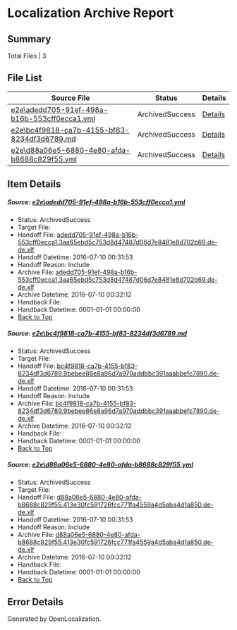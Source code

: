 # <a name='report-top'></a> Localization Archive Report

## Summary
 Total Files | 3

## File List
 Source File | Status | Details 
 ----------- | ------ | ------- 
 [e2e\adedd705-91ef-498a-b16b-553cff0ecca1.yml](https://github.com/OpenLocalizationTestOrg/oltest/blob/121e0079caf4ea0457466004e67d8ad0817a5996/e2e/adedd705-91ef-498a-b16b-553cff0ecca1.yml) | ArchivedSuccess | [Details](#4440c6ff9078129ec8e6581fa692f78baae2bd403)
 [e2e\bc4f9818-ca7b-4155-bf83-8234df3d6789.md](https://github.com/OpenLocalizationTestOrg/oltest/blob/121e0079caf4ea0457466004e67d8ad0817a5996/e2e/bc4f9818-ca7b-4155-bf83-8234df3d6789.md) | ArchivedSuccess | [Details](#21f9d275ffe7a27728ac636f8f278486453f75284)
 [e2e\d88a06e5-6880-4e80-afda-b8688c829f55.yml](https://github.com/OpenLocalizationTestOrg/oltest/blob/121e0079caf4ea0457466004e67d8ad0817a5996/e2e/d88a06e5-6880-4e80-afda-b8688c829f55.yml) | ArchivedSuccess | [Details](#c5e1bc28af11426cc1aedf33ffbedda1c369d01f6)

## Item Details
##### <a name='4440c6ff9078129ec8e6581fa692f78baae2bd403'></a> Source: [e2e\adedd705-91ef-498a-b16b-553cff0ecca1.yml](https://github.com/OpenLocalizationTestOrg/oltest/blob/121e0079caf4ea0457466004e67d8ad0817a5996/e2e/adedd705-91ef-498a-b16b-553cff0ecca1.yml)
* Status: ArchivedSuccess
* Target File: 
* Handoff File: [adedd705-91ef-498a-b16b-553cff0ecca1.3aa65ebd5c753d8d47487d06d7e8481e8d702b69.de-de.xlf](https://github.com/OpenLocalizationTestOrg/olhandoff-e2e/blob/343c4d70f05b4e454a1febeec13b680cd697e81b/ol-handoff/OpenLocalizationTestOrg/oltest-dede-fly/ci/ht/adedd705-91ef-498a-b16b-553cff0ecca1.3aa65ebd5c753d8d47487d06d7e8481e8d702b69.de-de.xlf)
* Handoff Datetime: 2016-07-10 00:31:53
* Handoff Reason: Include
* Archive File: [adedd705-91ef-498a-b16b-553cff0ecca1.3aa65ebd5c753d8d47487d06d7e8481e8d702b69.de-de.xlf](https://github.com/OpenLocalizationTestOrg/olhandoff-e2e/blob/8f835ccb9058620a43c84fb752f5ef7d5a778e69/ol-archive/OpenLocalizationTestOrg/oltest-dede-fly/ci/ht/adedd705-91ef-498a-b16b-553cff0ecca1.3aa65ebd5c753d8d47487d06d7e8481e8d702b69.de-de.xlf)
* Archive Datetime: 2016-07-10 00:32:12
* Handback File: 
* Handback Datetime: 0001-01-01 00:00:00
* [Back to Top](#report-top)

##### <a name='21f9d275ffe7a27728ac636f8f278486453f75284'></a> Source: [e2e\bc4f9818-ca7b-4155-bf83-8234df3d6789.md](https://github.com/OpenLocalizationTestOrg/oltest/blob/121e0079caf4ea0457466004e67d8ad0817a5996/e2e/bc4f9818-ca7b-4155-bf83-8234df3d6789.md)
* Status: ArchivedSuccess
* Target File: 
* Handoff File: [bc4f9818-ca7b-4155-bf83-8234df3d6789.9bebee86e8a96d7a970addbbc391aaabbefc7890.de-de.xlf](https://github.com/OpenLocalizationTestOrg/olhandoff-e2e/blob/343c4d70f05b4e454a1febeec13b680cd697e81b/ol-handoff/OpenLocalizationTestOrg/oltest-dede-fly/ci/ht/bc4f9818-ca7b-4155-bf83-8234df3d6789.9bebee86e8a96d7a970addbbc391aaabbefc7890.de-de.xlf)
* Handoff Datetime: 2016-07-10 00:31:53
* Handoff Reason: Include
* Archive File: [bc4f9818-ca7b-4155-bf83-8234df3d6789.9bebee86e8a96d7a970addbbc391aaabbefc7890.de-de.xlf](https://github.com/OpenLocalizationTestOrg/olhandoff-e2e/blob/8f835ccb9058620a43c84fb752f5ef7d5a778e69/ol-archive/OpenLocalizationTestOrg/oltest-dede-fly/ci/ht/bc4f9818-ca7b-4155-bf83-8234df3d6789.9bebee86e8a96d7a970addbbc391aaabbefc7890.de-de.xlf)
* Archive Datetime: 2016-07-10 00:32:12
* Handback File: 
* Handback Datetime: 0001-01-01 00:00:00
* [Back to Top](#report-top)

##### <a name='c5e1bc28af11426cc1aedf33ffbedda1c369d01f6'></a> Source: [e2e\d88a06e5-6880-4e80-afda-b8688c829f55.yml](https://github.com/OpenLocalizationTestOrg/oltest/blob/121e0079caf4ea0457466004e67d8ad0817a5996/e2e/d88a06e5-6880-4e80-afda-b8688c829f55.yml)
* Status: ArchivedSuccess
* Target File: 
* Handoff File: [d88a06e5-6880-4e80-afda-b8688c829f55.413e30fc591726fcc771fa4559a4d5aba4d1a850.de-de.xlf](https://github.com/OpenLocalizationTestOrg/olhandoff-e2e/blob/343c4d70f05b4e454a1febeec13b680cd697e81b/ol-handoff/OpenLocalizationTestOrg/oltest-dede-fly/ci/ht/d88a06e5-6880-4e80-afda-b8688c829f55.413e30fc591726fcc771fa4559a4d5aba4d1a850.de-de.xlf)
* Handoff Datetime: 2016-07-10 00:31:53
* Handoff Reason: Include
* Archive File: [d88a06e5-6880-4e80-afda-b8688c829f55.413e30fc591726fcc771fa4559a4d5aba4d1a850.de-de.xlf](https://github.com/OpenLocalizationTestOrg/olhandoff-e2e/blob/8f835ccb9058620a43c84fb752f5ef7d5a778e69/ol-archive/OpenLocalizationTestOrg/oltest-dede-fly/ci/ht/d88a06e5-6880-4e80-afda-b8688c829f55.413e30fc591726fcc771fa4559a4d5aba4d1a850.de-de.xlf)
* Archive Datetime: 2016-07-10 00:32:12
* Handback File: 
* Handback Datetime: 0001-01-01 00:00:00
* [Back to Top](#report-top)


## Error Details

Generated by OpenLocalization.
